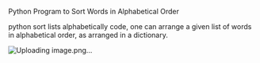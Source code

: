 Python Program to Sort Words in Alphabetical Order

 python sort lists alphabetically code, one can arrange a given list of words
 in alphabetical order, as arranged in a dictionary. 

![Uploading image.png…]()
